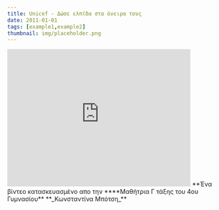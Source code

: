 ```yaml
---
title: Unicef - Δώσε ελπίδα στα όνειρα τους
date: 2011-01-01
tags: [example1,example2]
thumbnail: img/placeholder.png
---
```

<iframe allowfullscreen="" frameborder="0" height="315" src="http://www.youtube.com/embed/vzsK0zYy6Ks" width="420"></iframe> 
**Ένα βίντεο κατασκευασμένο απο την ****Μαθήτρια Γ τάξης του 4ου Γυμνασίου** 
**_Κωνσταντίνα Μπότση_**
